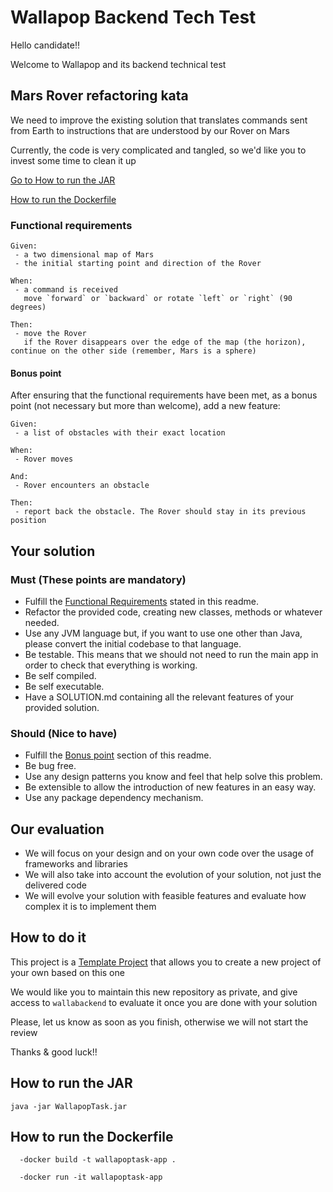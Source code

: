 # Wallapop Backend Tech Test

Hello candidate!!

Welcome to Wallapop and its backend technical test

## Mars Rover refactoring kata

We need to improve the existing solution that translates commands sent from Earth to instructions that are understood by our Rover on Mars

Currently, the code is very complicated and tangled, so we'd like you to invest some time to clean it up

[Go to How to run the JAR](#how-to-run-the-jar)

[How to run the Dockerfile](#how-to-run-the-dockerfile)


### Functional requirements
```
Given:
 - a two dimensional map of Mars
 - the initial starting point and direction of the Rover
 
When:
 - a command is received
   move `forward` or `backward` or rotate `left` or `right` (90 degrees)

Then:
 - move the Rover
   if the Rover disappears over the edge of the map (the horizon), continue on the other side (remember, Mars is a sphere)
```

#### Bonus point

After ensuring that the functional requirements have been met, as a bonus point (not necessary but more than welcome), add a new feature:
```
Given:
 - a list of obstacles with their exact location
 
When:
 - Rover moves

And:
 - Rover encounters an obstacle

Then:
 - report back the obstacle. The Rover should stay in its previous position
```

## Your solution

### Must (These points are mandatory)

- Fulfill the [Functional Requirements](#functional-requirements) stated in this readme.
- Refactor the provided code, creating new classes, methods or whatever needed.
- Use any JVM language but, if you want to use one other than Java, please convert the initial codebase to that language.
- Be testable. This means that we should not need to run the main app in order to check that everything is working.
- Be self compiled.
- Be self executable.
- Have a SOLUTION.md containing all the relevant features of your provided solution.

### Should (Nice to have)

- Fulfill the [Bonus point](#bonus-point) section of this readme.
- Be bug free.
- Use any design patterns you know and feel that help solve this problem.
- Be extensible to allow the introduction of new features in an easy way.
- Use any package dependency mechanism.

## Our evaluation

- We will focus on your design and on your own code over the usage of frameworks and libraries
- We will also take into account the evolution of your solution, not just the delivered code
- We will evolve your solution with feasible features and evaluate how complex it is to implement them

## How to do it

This project is a [Template Project](https://help.github.com/en/articles/creating-a-repository-from-a-template) that allows you to create a new project of your own based on this one

We would like you to maintain this new repository as private, and give access to `wallabackend` to evaluate it once you are done with your solution

Please, let us know as soon as you finish, otherwise we will not start the review

Thanks & good luck!!
## How to run the JAR
```
java -jar WallapopTask.jar

```

## How to run the Dockerfile
```
  -docker build -t wallapoptask-app .
  
  -docker run -it wallapoptask-app

```
